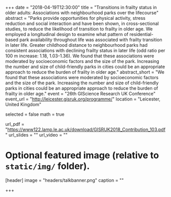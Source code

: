 +++
date = "2018-04-19T12:30:00"
title = "Transitions in frailty status in older adults: Associations with neighbourhood parks over the lifecourse"
abstract = "Parks provide opportunities for physical activity, stress reduction and social interaction and have been shown, in cross-sectional studies, to reduce the likelihood of transition to frailty in older age. We employed a longitudinal design to examine what pattern of residential-based park availability throughout life was associated with frailty transition in later life. Greater childhood distance to neighbourhood parks had consistent associations with declining frailty status in later life (odd ratio per 100 m increase: 1.18, 1.03-1.36). We found that these associations were moderated by socioeconomic factors and the size of the park. Increasing the number and size of child-friendly parks in cities could be an appropriate approach to reduce the burden of frailty in older age."
abstract_short = "We found that these associations were moderated by socioeconomic factors and the size of the park. Increasing the number and size of child-friendly parks in cities could be an appropriate approach to reduce the burden of frailty in older age."
event = "26th GIScience Research UK Conference"
event_url = "http://leicester.gisruk.org/programme/"
location = "Leicester, United Kingdom"

selected = false
math = true

url_pdf = "https://www122.lamp.le.ac.uk/download/GISRUK2018_Contribution_103.pdf"
url_slides = ""
url_video = ""

# Optional featured image (relative to `static/img/` folder).
[header]
image = "headers/talkbanner.png"
caption = ""

+++
